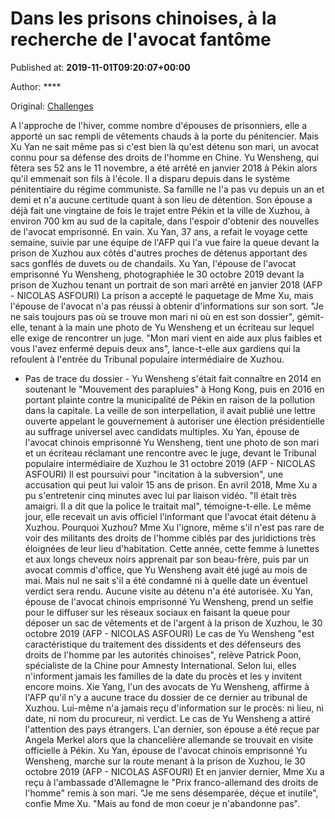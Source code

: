 
# Dans les prisons chinoises, à la recherche de l'avocat fantôme

Published at: **2019-11-01T09:20:07+00:00**

Author: ****

Original: [Challenges](https://www.challenges.fr/monde/dans-les-prisons-chinoises-a-la-recherche-de-l-avocat-fantome_682703)

A l'approche de l'hiver, comme nombre d'épouses de prisonniers, elle a apporté un sac rempli de vêtements chauds à la porte du pénitencier. Mais Xu Yan ne sait même pas si c'est bien là qu'est détenu son mari, un avocat connu pour sa défense des droits de l'homme en Chine.
Yu Wensheng, qui fêtera ses 52 ans le 11 novembre, a été arrêté en janvier 2018 à Pékin alors qu'il emmenait son fils à l'école. Il a disparu depuis dans le système pénitentiaire du régime communiste. Sa famille ne l'a pas vu depuis un an et demi et n'a aucune certitude quant à son lieu de détention.
Son épouse a déjà fait une vingtaine de fois le trajet entre Pékin et la ville de Xuzhou, à environ 700 km au sud de la capitale, dans l'espoir d'obtenir des nouvelles de l'avocat emprisonné. En vain.
Xu Yan, 37 ans, a refait le voyage cette semaine, suivie par une équipe de l'AFP qui l'a vue faire la queue devant la prison de Xuzhou aux côtés d'autres proches de détenus apportant des sacs gonflés de duvets ou de chandails.
Xu Yan, l'épouse de l'avocat emprisonné Yu Wensheng, photographiée le 30 octobre 2019 devant la prison de Xuzhou tenant un portrait de son mari arrêté en janvier 2018 (AFP - NICOLAS ASFOURI)
La prison a accepté le paquetage de Mme Xu, mais l'épouse de l'avocat n'a pas réussi à obtenir d'informations sur son sort.
"Je ne sais toujours pas où se trouve mon mari ni où en est son dossier", gémit-elle, tenant à la main une photo de Yu Wensheng et un écriteau sur lequel elle exige de rencontrer un juge.
"Mon mari vient en aide aux plus faibles et vous l'avez enfermé depuis deux ans", lance-t-elle aux gardiens qui la refoulent à l'entrée du Tribunal populaire intermédiaire de Xuzhou.
- Pas de trace du dossier -
Yu Wensheng s'était fait connaître en 2014 en soutenant le "Mouvement des parapluies" à Hong Kong, puis en 2016 en portant plainte contre la municipalité de Pékin en raison de la pollution dans la capitale.
La veille de son interpellation, il avait publié une lettre ouverte appelant le gouvernement à autoriser une élection présidentielle au suffrage universel avec candidats multiples.
Xu Yan, épouse de l'avocat chinois emprisonné Yu Wensheng, tient une photo de son mari et un écriteau réclamant une rencontre avec le juge, devant le Tribunal populaire intermédiaire de Xuzhou le 31 octobre 2019 (AFP - NICOLAS ASFOURI)
Il est poursuivi pour "incitation à la subversion", une accusation qui peut lui valoir 15 ans de prison.
En avril 2018, Mme Xu a pu s'entretenir cinq minutes avec lui par liaison vidéo. "Il était très amaigri. Il a dit que la police le traitait mal", témoigne-t-elle.
Le même jour, elle recevait un avis officiel l'informant que l'avocat était détenu à Xuzhou.
Pourquoi Xuzhou? Mme Xu l'ignore, même s'il n'est pas rare de voir des militants des droits de l'homme ciblés par des juridictions très éloignées de leur lieu d'habitation.
Cette année, cette femme à lunettes et aux longs cheveux noirs apprenait par son beau-frère, puis par un avocat commis d'office, que Yu Wensheng avait été jugé au mois de mai.
Mais nul ne sait s'il a été condamné ni à quelle date un éventuel verdict sera rendu. Aucune visite au détenu n'a été autorisée.
Xu Yan, épouse de l'avocat chinois emprisonné Yu Wensheng, prend un selfie pour le diffuser sur les réseaux sociaux en faisant la queue pour déposer un sac de vêtements et de l'argent à la prison de Xuzhou, le 30 octobre 2019 (AFP - NICOLAS ASFOURI)
Le cas de Yu Wensheng "est caractéristique du traitement des dissidents et des défenseurs des droits de l'homme par les autorités chinoises", relève Patrick Poon, spécialiste de la Chine pour Amnesty International. Selon lui, elles n'informent jamais les familles de la date du procès et les y invitent encore moins.
Xie Yang, l'un des avocats de Yu Wensheng, affirme à l'AFP qu'il n'y a aucune trace du dossier de ce dernier au tribunal de Xuzhou. Lui-même n'a jamais reçu d'information sur le procès: ni lieu, ni date, ni nom du procureur, ni verdict.
Le cas de Yu Wensheng a attiré l'attention des pays étrangers. L'an dernier, son épouse a été reçue par Angela Merkel alors que la chancelière allemande se trouvait en visite officielle à Pékin.
Xu Yan, épouse de l'avocat chinois emprisonné Yu Wensheng, marche sur la route menant à la prison de Xuzhou, le 30 octobre 2019 (AFP - NICOLAS ASFOURI)
Et en janvier dernier, Mme Xu a reçu à l'ambassade d'Allemagne le "Prix franco-allemand des droits de l'homme" remis à son mari.
"Je me sens désemparée, déçue et inutile", confie Mme Xu. "Mais au fond de mon coeur je n'abandonne pas".
